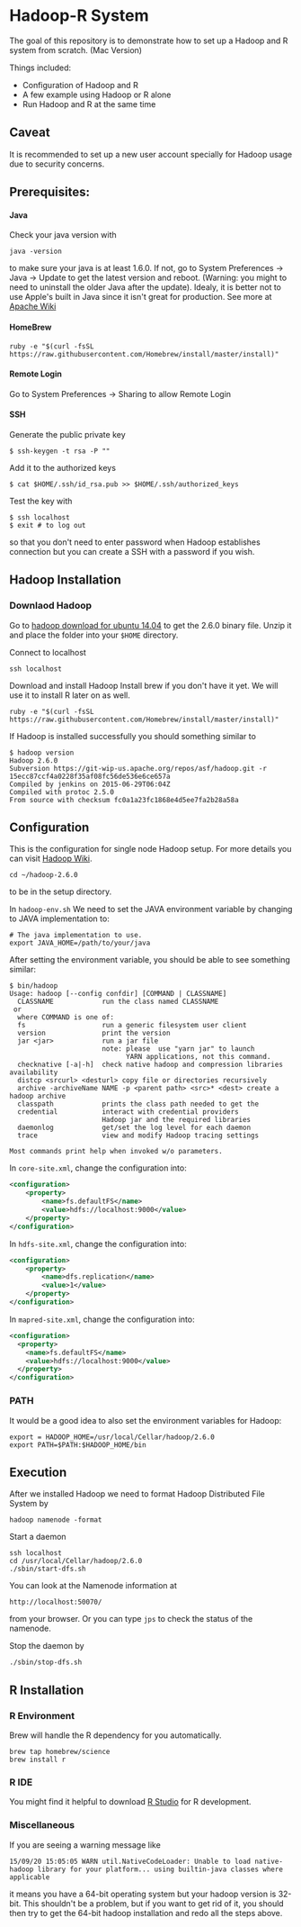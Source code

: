 # Hadoop-R System 

The goal of this repository is to demonstrate how to set up a Hadoop and R system from scratch. (Mac Version) 

Things included:
* Configuration of Hadoop and R
* A few example using Hadoop or R alone
* Run Hadoop and R at the same time

## Caveat
It is recommended to set up a new user account specially for Hadoop
usage due to security concerns. 

## Prerequisites: 
#### Java

Check your java version with 
```
java -version
```
to make sure your java is at least 1.6.0. If not, go to System
Preferences -> Java -> Update to get the latest version and
reboot. (Warning: you might to need to uninstall the older Java after
the update). Idealy, it is better not to use Apple's built in Java
since it isn't great for production. See more at [Apache Wiki](https://wiki.apache.org/hadoop/HadoopJavaVersions)

#### HomeBrew 
```
ruby -e "$(curl -fsSL    https://raw.githubusercontent.com/Homebrew/install/master/install)"
```


#### Remote Login
Go to System Preferences -> Sharing to allow Remote Login 

#### SSH 

Generate the public private key
```
$ ssh-keygen -t rsa -P ""
```

Add it to the authorized keys
```
$ cat $HOME/.ssh/id_rsa.pub >> $HOME/.ssh/authorized_keys
```

Test the key with 
```
$ ssh localhost 
$ exit # to log out 
```
so that you don't need to enter password when Hadoop establishes connection but you can create a SSH with a password if you wish.

## Hadoop Installation

### Downlaod Hadoop
Go to
[hadoop download for ubuntu 14.04](http://hadoop.apache.org/releases.html)
to get the 2.6.0 binary file. Unzip it and place the folder into your
`$HOME` directory.

Connect to localhost
```
ssh localhost
```
Download and install Hadoop
Install brew if you don't have it yet. We will use it to install R
later on as well. 
```
ruby -e "$(curl -fsSL https://raw.githubusercontent.com/Homebrew/install/master/install)"
```

If Hadoop is installed successfully you should something similar to 
```  
$ hadoop version
Hadoop 2.6.0
Subversion https://git-wip-us.apache.org/repos/asf/hadoop.git -r 15ecc87ccf4a0228f35af08fc56de536e6ce657a
Compiled by jenkins on 2015-06-29T06:04Z
Compiled with protoc 2.5.0
From source with checksum fc0a1a23fc1868e4d5ee7fa2b28a58a
```

## Configuration 
This is the configuration for single node Hadoop setup. For more details you can visit [Hadoop Wiki](http://wiki.apache.org/hadoop/GettingStartedWithHadoop).

```
cd ~/hadoop-2.6.0
```
to be in the setup directory. 

In `hadoop-env.sh` We need to set the JAVA environment variable by changing to JAVA implementation to:
```
# The java implementation to use.
export JAVA_HOME=/path/to/your/java
```

After setting the environment variable, you should be able to see
something similar:
```shell
$ bin/hadoop 
Usage: hadoop [--config confdir] [COMMAND | CLASSNAME]
  CLASSNAME            run the class named CLASSNAME
 or
  where COMMAND is one of:
  fs                   run a generic filesystem user client
  version              print the version
  jar <jar>            run a jar file
                       note: please  use "yarn jar" to launch
                             YARN applications, not this command.
  checknative [-a|-h]  check native hadoop and compression libraries availability
  distcp <srcurl> <desturl> copy file or directories recursively
  archive -archiveName NAME -p <parent path> <src>* <dest> create a hadoop archive
  classpath            prints the class path needed to get the
  credential           interact with credential providers
                       Hadoop jar and the required libraries
  daemonlog            get/set the log level for each daemon
  trace                view and modify Hadoop tracing settings

Most commands print help when invoked w/o parameters.
```

In `core-site.xml`, change the configuration into:
```xml
<configuration>
    <property>
        <name>fs.defaultFS</name>
        <value>hdfs://localhost:9000</value>
    </property>
</configuration>
```

In `hdfs-site.xml`, change the configuration into:
```xml
<configuration>
    <property>
        <name>dfs.replication</name>
        <value>1</value>
	</property>
</configuration>
```

In `mapred-site.xml`, change the configuration into:
```xml
<configuration>
  <property>
    <name>fs.defaultFS</name>
    <value>hdfs://localhost:9000</value>
  </property>
</configuration>
```

### PATH
It would be a good idea to also set the environment variables for
Hadoop:
```
export = HADOOP_HOME=/usr/local/Cellar/hadoop/2.6.0
export PATH=$PATH:$HADOOP_HOME/bin
```

## Execution 
After we installed Hadoop we need to format Hadoop Distributed
File System by
```
hadoop namenode -format
```

Start a daemon 
```
ssh localhost
cd /usr/local/Cellar/hadoop/2.6.0
./sbin/start-dfs.sh
```

You can look at the Namenode information at
```
http://localhost:50070/
```
from your browser. Or you can type `jps` to check the status of
the namenode.

Stop the daemon by
```
./sbin/stop-dfs.sh
```

## R Installation
### R Environment 
Brew will handle the R dependency for you automatically.
```
brew tap homebrew/science
brew install r
```

### R IDE
You might find it helpful to download
[R Studio](https://www.rstudio.com/products/rstudio/) for R development.
 
### Miscellaneous
If you are seeing a warning message like
```
15/09/20 15:05:05 WARN util.NativeCodeLoader: Unable to load native-hadoop library for your platform... using builtin-java classes where applicable
```
it means you have a 64-bit operating system but your hadoop version is
32-bit. This shouldn't be a problem, but if you want to get rid of it,
you should then try to get the 64-bit hadoop installation and redo all
the steps above.
